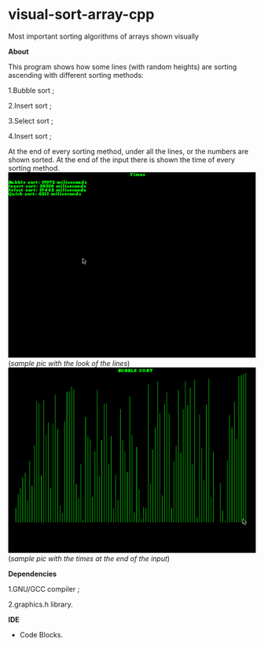 # visual-sort-array-cpp

Most important sorting algorithms of arrays shown visually

**About**

This program shows how some lines (with random heights) are sorting
 ascending with different sorting methods:
 
1.Bubble sort ;

2.Insert sort ;

3.Select sort ;

4.Insert sort ;

At the end of every sorting method, under all the lines, or the numbers are shown sorted. At the end of the input there is shown the time of every sorting method.
![](https://github.com/LucasMare/visual-sort-array-cpp/blob/master/images/img1.png)
(*sample pic with the look of the lines*)
![](https://github.com/LucasMare/visual-sort-array-cpp/blob/master/images/img2.png)
(*sample pic with the times at the end of the input*)

**Dependencies**

1.GNU/GCC compiler ;

2.graphics.h library.

**IDE**

-  Code Blocks. 
